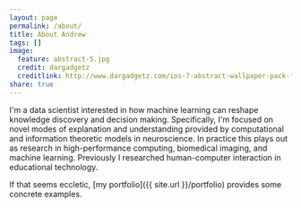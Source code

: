 ```yaml
---
layout: page
permalink: /about/
title: About Andrew
tags: []
image:
  feature: abstract-5.jpg
  credit: dargadgetz
  creditlink: http://www.dargadgetz.com/ios-7-abstract-wallpaper-pack-for-iphone-5-and-ipod-touch-retina/
share: true
---
```


I'm a data scientist interested in how machine learning can reshape knowledge discovery and decision making. Specifically, I'm focused on novel modes of explanation and understanding provided by computational and information theoretic models in neuroscience. In practice this plays out as research in high-performance computing, biomedical imaging, and machine learning. Previously I researched human-computer interaction in educational technology.

If that seems eccletic, [my portfolio]({{ site.url }}/portfolio) provides some concrete examples.